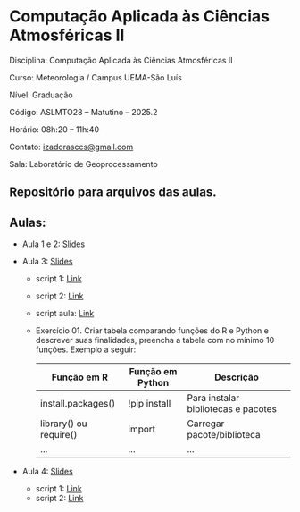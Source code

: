 # Computação Aplicada às Ciências Atmosféricas II

Disciplina: Computação Aplicada às Ciências Atmosféricas II

Curso: Meteorologia / Campus UEMA-São Luís

Nível: Graduação

Código: ASLMTO28 – Matutino – 2025.2

Horário: 08h:20 – 11h:40

Contato: izadorasccs@gmail.com

Sala: Laboratório de Geoprocessamento

## Repositório para arquivos das aulas.

## Aulas:

- Aula 1 e 2: [Slides](https://www.canva.com/design/DAGxTTODSqc/aGIlhRbwdChXHj7bEG4ENA/edit?utm_content=DAGxTTODSqc&utm_campaign=designshare&utm_medium=link2&utm_source=sharebutton)
  
- Aula 3: [Slides](https://www.canva.com/design/DAGx5OlLA4Q/0Kxv2tpORRU3cl5zWUpkEw/edit?utm_content=DAGx5OlLA4Q&utm_campaign=designshare&utm_medium=link2&utm_source=sharebutton)
  - script 1: [Link](https://colab.research.google.com/drive/15cfirlhO5UW0CxAsqpm7ytFA5b_1zrCE?usp=sharing)
  - script 2: [Link](https://colab.research.google.com/drive/1RUNdt1Uz1DaS7axaTXi6pHOtajBrpORu?usp=sharing)
  - script aula: [Link](https://colab.research.google.com/drive/1kkeLeGZ8HUBTDSBQE5zkYp8hvzFN19OB?usp=sharing)
  - Exercício 01. Criar tabela comparando funções do R e Python e descrever suas finalidades, preencha a tabela com no mínimo 10 funções. Exemplo a seguir:
    
    | Função em R | Função em Python | Descrição |
    |----------|----------|----------|
    | install.packages()  | !pip install | Para instalar bibliotecas e pacotes  |
    | library() ou require() | import | Carregar pacote/biblioteca  |
    | ... | ...  | ...  |

- Aula 4: [Slides](https://www.canva.com/design/DAGybKOdirs/KVeNjFiKTQHIHoD7f4sCqw/edit?utm_content=DAGybKOdirs&utm_campaign=designshare&utm_medium=link2&utm_source=sharebutton)
  - script 1: [Link](https://colab.research.google.com/drive/1IsDoxqp2n2G3N4q6_mX1f_Tdl9a9qWsf?usp=sharing)
  - script 2: [Link](https://colab.research.google.com/drive/1rnekn1AqUCjKbyPWafpU0rRqkxuMeogp?usp=sharing)
  
